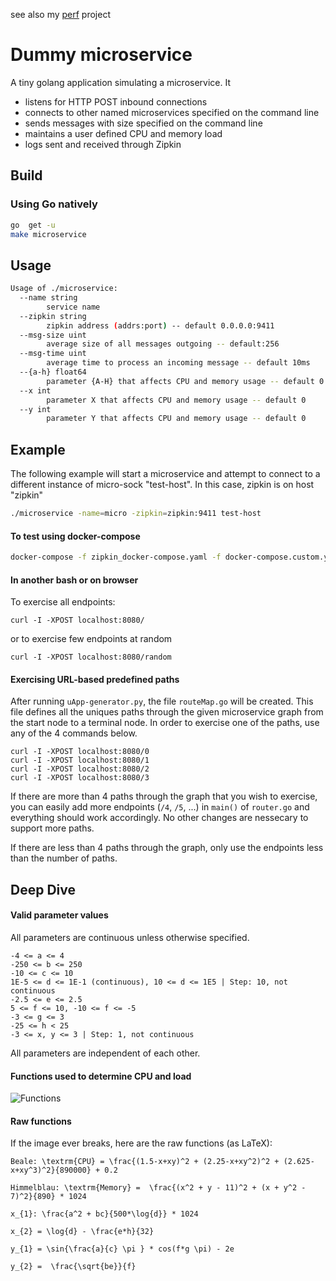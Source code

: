 see also my [perf](https://github.com/adalrsjr1/perf/) project
# Dummy microservice

A tiny golang application simulating a microservice. It

- listens for HTTP POST inbound connections
- connects to other named microservices specified on the command line
- sends messages with size specified on the command line
- maintains a user defined CPU and memory load
- logs sent and received through Zipkin

## Build

### Using Go natively

```bash
go  get -u
make microservice
```

## Usage

```bash
Usage of ./microservice:
  --name string
        service name
  --zipkin string
        zipkin address (addrs:port) -- default 0.0.0.0:9411
  --msg-size uint
        average size of all messages outgoing -- default:256
  --msg-time uint
        average time to process an incoming message -- default 10ms
  --{a-h} float64
        parameter {A-H} that affects CPU and memory usage -- default 0
  --x int
        parameter X that affects CPU and memory usage -- default 0
  --y int
        parameter Y that affects CPU and memory usage -- default 0
```

## Example

The following example will start a microservice and attempt to connect to a different instance of micro-sock "test-host". In this case, zipkin is on host "zipkin"

```bash
./microservice -name=micro -zipkin=zipkin:9411 test-host
```

#### To test using docker-compose

```bash
docker-compose -f zipkin_docker-compose.yaml -f docker-compose.custom.yml up
```

#### In another bash or on browser

To exercise all endpoints:

```
curl -I -XPOST localhost:8080/
```
or to exercise few endpoints at random
```
curl -I -XPOST localhost:8080/random
```


#### Exercising URL-based predefined paths

After running `uApp-generator.py`, the file `routeMap.go` will be created. This file defines all the uniques paths through the given microservice graph from the start node to a terminal node. 
In order to exercise one of the paths, use any of the 4 commands below.

```
curl -I -XPOST localhost:8080/0
curl -I -XPOST localhost:8080/1
curl -I -XPOST localhost:8080/2
curl -I -XPOST localhost:8080/3
```

If there are more than 4 paths through the graph that you wish to exercise, you can easily add more endpoints (`/4`, `/5`, ...) in `main()` of `router.go` and everything should work accordingly.
No other changes are nessecary to support more paths.

If there are less than 4 paths through the graph, only use the endpoints less than the number of paths. 


## Deep Dive
#### Valid parameter values
All parameters are continuous unless otherwise specified.
```
-4 <= a <= 4
-250 <= b <= 250
-10 <= c <= 10
1E-5 <= d <= 1E-1 (continuous), 10 <= d <= 1E5 | Step: 10, not continuous
-2.5 <= e <= 2.5
5 <= f <= 10, -10 <= f <= -5
-3 <= g <= 3
-25 <= h < 25
-3 <= x, y <= 3 | Step: 1, not continuous
```
All parameters are independent of each other.

#### Functions used to determine CPU and load
![Functions](https://quicklatex.com/cache3/76/ql_be0aa52379850f1f5b576bc689a00e76_l3.png)

#### Raw functions
If the image ever breaks, here are the raw functions (as LaTeX):
```
Beale: \textrm{CPU} = \frac{(1.5-x+xy)^2 + (2.25-x+xy^2)^2 + (2.625-x+xy^3)^2}{890000} + 0.2

Himmelblau: \textrm{Memory} =  \frac{(x^2 + y - 11)^2 + (x + y^2 - 7)^2}{890} * 1024

x_{1}: \frac{a^2 + bc}{500*\log{d}} * 1024

x_{2} = \log{d} - \frac{e*h}{32}

y_{1} = \sin{\frac{a}{c} \pi } * cos(f*g \pi) - 2e

y_{2} =  \frac{\sqrt{be}}{f}
```
